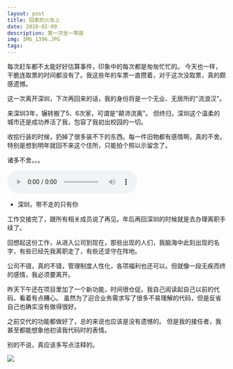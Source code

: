 ```yaml
---
layout: post
title: 回家的火车上
date: 2018-02-09
description: 第一次坐一等座
img: IMG_1396.JPG
tags: 
---
```

每次赶车都不太能好好估算事件，印象中的每次都是匆匆忙忙的。
今天也一样，干脆连取票的时间都没有了。我这些年的车票一直攒着，对于这次没取票，真的颇感遗憾。

这一次离开深圳，下次再回来的话，我的身份将是一个无业、无居所的"流浪汉"。

来深圳3年，辗转搬了5、6次家，可谓是"颠沛流离"。
但终归，深圳这个温柔的城市还是成功养活了我，包容了我初出校园的一切。

收拾行装的时候，扔掉了很多装不下的东西。每一件旧物都有感情啊，真的不舍。
特别是想到明年就回不来这个住所，只能拍个照以示留念了。

诸多不舍。。。

<audio src="{{site.baseurl}}/assets/audio/chengdu.mp3" controls preload autoplay></audio>
- 深圳，带不走的只有你

工作交接完了，跟所有相关成员说了再见。年后再回深圳的时候就是去办理离职手续了。

回想起这份工作，从进入公司到现在，那些出现的人们，我脑海中此刻出现的名字，有些已经先我离职走了，有些还坚守在阵地。

公司不错，真的不错，管理制度人性化，各项福利也还可以。但就像一段无疾而终的感情，我必须要离开。

昨天下午还在项目里加了一个新功能，时间很仓促。我自己阅读起自己以前的代码，看着有点糟心。
虽然为了迎合业务需求写了很多不易理解的代码，但是反省自己也确实没有做得很好。

之前交代的功能都做好了，总的来说也应该是没有遗憾的。
但是我的接任者，我甚至都能想象他初读我代码时的表情。

别的不说，真应该多写点注释的。

![]({{site.baseurl}}/assets/img/emoticon/IMG_1319.JPG)